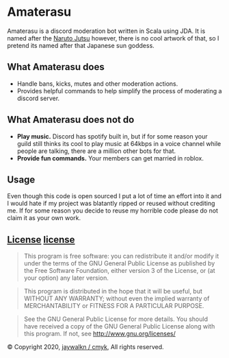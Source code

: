 # Amaterasu
Amaterasu is a discord moderation bot written in Scala using JDA. It is named after the [Naruto Jutsu](https://naruto.fandom.com/wiki/Amaterasu) however, there is no cool artwork of that, so I pretend its named after that Japanese sun goddess.

## What Amaterasu does
- Handle bans, kicks, mutes and other moderation actions.
- Provides helpful commands to help simplify the process of moderating a discord server.

## What Amaterasu does not do
- **Play music.** Discord has spotify built in, but if for some reason your guild still thinks its cool to play music at 64kbps in a voice channel while people are talking, there are a million other bots for that.
- **Provide fun commands.** Your members can get married in roblox.

## Usage
Even though this code is open sourced I put a lot of time an effort into it and I would hate if my project was blatantly ripped or reused without crediting me. If for some reason you decide to reuse my horrible code please do not claim it as your own work.

## [License] [license]
> This program is free software: you can redistribute it and/or modify it under the terms of the GNU General Public License as published by the Free Software Foundation, either version 3 of the License, or (at your option) any later version.

 > This program is distributed in the hope that it will be useful, but WITHOUT ANY WARRANTY; without even the implied warranty of MERCHANTABILITY or FITNESS FOR A PARTICULAR PURPOSE.

> See the GNU General Public License for more details. You should have received a copy of the GNU General Public License along with this program. If not, see http://www.gnu.org/licenses/


© Copyright 2020, [jaywalkn / cmyk][author], All rights reserved.

[author]: <https://github.com/jaywalkn>
[license]: <https://github.com/jaywalkn/Amaterasu/blob/master/LICENSE>